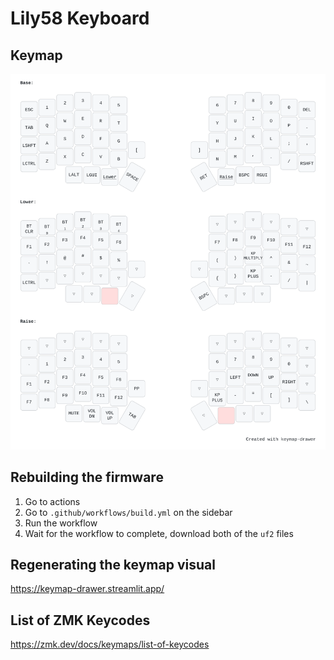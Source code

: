 # Lily58 Keyboard
## Keymap
![image](keymap-visual.svg)

## Rebuilding the firmware
1. Go to actions
2. Go to `.github/workflows/build.yml` on the sidebar
3. Run the workflow
4. Wait for the workflow to complete, download both of the `uf2` files

## Regenerating the keymap visual
https://keymap-drawer.streamlit.app/

## List of ZMK Keycodes
https://zmk.dev/docs/keymaps/list-of-keycodes

